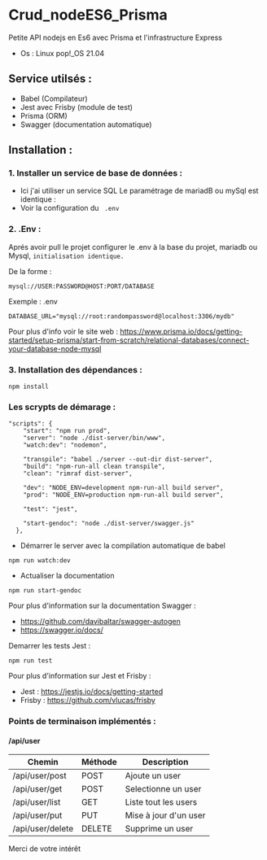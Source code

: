 # Crud_nodeES6_Prisma
Petite API nodejs en Es6 avec Prisma et l'infrastructure Express

- Os :
Linux pop!_OS 21.04 

## Service utilsés :
- Babel (Compilateur)
- Jest avec Frisby (module de test)
- Prisma (ORM)
- Swagger (documentation automatique)

## Installation :
### 1. Installer un service de base de données :
- Ici j'ai utiliser un service SQL 
Le paramétrage de mariadB ou mySql est identique :
- Voir la configuration du ` .env`

### 2. .Env :
Aprés avoir pull le projet configurer le .env à la base du projet,
mariadb ou Mysql, `initialisation identique.`

De la forme :
````
mysql://USER:PASSWORD@HOST:PORT/DATABASE
````
Exemple :
.env
````
DATABASE_URL="mysql://root:randompassword@localhost:3306/mydb"
````

Pour plus d'info voir le site web :
https://www.prisma.io/docs/getting-started/setup-prisma/start-from-scratch/relational-databases/connect-your-database-node-mysql

### 3. Installation des dépendances :
````
npm install
````

### Les scrypts de démarage :
````
"scripts": {
    "start": "npm run prod",
    "server": "node ./dist-server/bin/www",
    "watch:dev": "nodemon",
    
    "transpile": "babel ./server --out-dir dist-server",
    "build": "npm-run-all clean transpile",
    "clean": "rimraf dist-server",

    "dev": "NODE_ENV=development npm-run-all build server",
    "prod": "NODE_ENV=production npm-run-all build server",

    "test": "jest",
  
    "start-gendoc": "node ./dist-server/swagger.js"
  },
 ````
- Démarrer le server avec la compilation automatique de babel
````
npm run watch:dev
````
- Actualiser la documentation 
````
npm run start-gendoc
````
Pour plus d'information sur la documentation Swagger :
- https://github.com/davibaltar/swagger-autogen
- https://swagger.io/docs/

Demarrer les tests Jest :
````
npm run test
````
Pour plus d'information sur Jest et Frisby :
- Jest : https://jestjs.io/docs/getting-started
- Frisby : https://github.com/vlucas/frisby

### Points de terminaison implémentés :

#### /api/user
Chemin | Méthode | Description
---|---|---
/api/user/post | POST | Ajoute un user
/api/user/get | POST | Selectionne un user
/api/user/list | GET | Liste tout les users
/api/user/put | PUT | Mise à jour d'un user
/api/user/delete | DELETE | Supprime un user

Merci de votre intérêt


